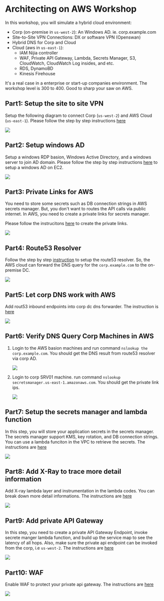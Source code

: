# Architecting on AWS Workshop

In this workshop, you will simulate a hybrid cloud environment:

- Corp (on-premise in `us-west-2`): An Windows AD. ie. corp.example.com
- Site-to-Site VPN Connections: DX or software VPN (Openswan)
- Hybrid DNS for Corp and Cloud
- Cloud (aws in `us-east-1`): 
	- IAM Nijia controller
	- WAF, Private API Gateway, Lambda, Secrets Manager, S3, CloudWatch, CloudWatch Log insides, and etc.
	- RDS, DynamoBD
	- Kinesis Firehouse

It's a real case in a enterprise or start-up companies environment. The workshop level is 300 to 400. Good to sharp your saw on AWS.

## Part1: Setup the site to site VPN
Setup the following diagram to connect Corp (`us-west-2`) and AWS Cloud (`us-east-1`). Please follow the step by step instructions [here](https://github.com/imyoungyang/myAWSStudyBlog/tree/master/openswan)

![](./images/01-archi.png)

## Part2: Setup windows AD
Setup a windows RDP basion, Windows Active Directory, and a windows server to join AD domain. Please follow the step by step instructions [here](https://github.com/imyoungyang/myAWSStudyBlog/tree/master/windows-ad-on-ec2) to setup a windows AD on EC2.

![](./images/02-archi.png)

## Part3: Private Links for AWS
You need to store some secrets such as DB connection strings in AWS secrets manager. But, you don't want to routes the API calls via public internet. In AWS, you need to create a private links for secrets manager.

Please follow the instrucitons [here](https://github.com/imyoungyang/myAWSStudyBlog/tree/master/vpc-private-link) to create the private links.

![](./images/03-archi.png)

## Part4: Route53 Resolver

Follow the step by step [instruction](https://github.com/imyoungyang/myAWSStudyBlog/tree/master/route53-resolver) to setup the route53 resolver. So, the AWS cloud can forward the DNS query for the `corp.example.com` to the on-premise DC.

![](./images/04-archi.png)

## Part5: Let corp DNS work with AWS

Add rout53 inbound endpoints into corp dc dns forwarder. The instruction is [here](https://github.com/imyoungyang/myAWSStudyBlog/tree/master/win-dns-forwarder)

![](./images/05-archi.png)

## Part6: Verify DNS Query Corp Machines in AWS

1. Login to the AWS basion machines and run command `nslookup the corp.example.com`. You should get the DNS result from route53 resolver via corp AD.

	![](./images/verify-01.png)

2. Login to corp SRV01 machine. run command `nslookup secretsmanager.us-east-1.amazonaws.com`. You should get the private link ips.

	![](./images/verify-02.png)
	
## Part7: Setup the secrets manager and lambda function

In this step, you will store your application secrets in the secrets manager. The secrets manager support KMS, key rotation, and DB connection strings. You can use a lambda funciton in the VPC to retrieve the secrets. The instructions are [here](https://github.com/imyoungyang/myAWSStudyBlog/tree/master/secrets-manager)

![](./images/06-archi.png)

## Part8: Add X-Ray to trace more detail information

Add X-ray lambda layer and instrumentation in the lambda codes. You can break down more detail informations. The instructions are [here](https://github.com/imyoungyang/myAWSStudyBlog/tree/master/x-ray)

![](./images/07-archi.png)

## Part9: Add private API Gateway

In this step, you need to create a private API Gateway Endpoint, invoke secrete manger lambda function, and build up the service map to see the latency of all hops. Also, make sure the private api endpoint can be invoked from the corp, i.e `us-west-2`. The instructions are [here](https://github.com/imyoungyang/myAWSStudyBlog/tree/master/apigw-private)

![](./images/08-archi.png)

## Part10: WAF

Enable WAF to protect your private api gateway. The instructions are [here](https://github.com/imyoungyang/myAWSStudyBlog/tree/master/waf)

![](./images/09-archi.png)
